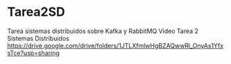 # Tarea2SD
Tarea sistemas distribuidos sobre Kafka y RabbitMQ
Video Tarea 2 Sistemas Distribuidos
https://drive.google.com/drive/folders/1JTLXfmlwHgBZAQwwRl_OnyAs1YfxsTce?usp=sharing
